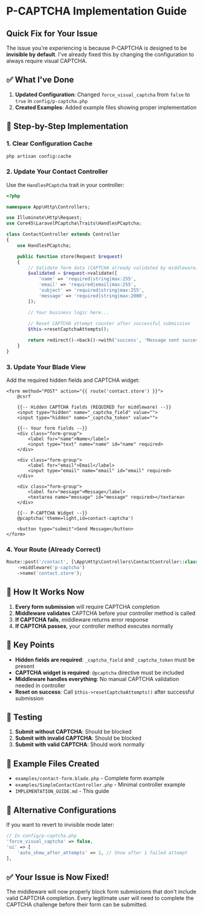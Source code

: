 # P-CAPTCHA Implementation Guide

## Quick Fix for Your Issue

The issue you're experiencing is because P-CAPTCHA is designed to be **invisible by default**. I've already fixed this by changing the configuration to always require visual CAPTCHA.

## ✅ What I've Done

1. **Updated Configuration**: Changed `force_visual_captcha` from `false` to `true` in `config/p-captcha.php`
2. **Created Examples**: Added example files showing proper implementation

## 🚀 Step-by-Step Implementation

### 1. Clear Configuration Cache
```bash
php artisan config:cache
```

### 2. Update Your Contact Controller
Use the `HandlesPCaptcha` trait in your controller:

```php
<?php

namespace App\Http\Controllers;

use Illuminate\Http\Request;
use Core45\LaravelPCaptcha\Traits\HandlesPCaptcha;

class ContactController extends Controller
{
    use HandlesPCaptcha;

    public function store(Request $request)
    {
        // Validate form data (CAPTCHA already validated by middleware)
        $validated = $request->validate([
            'name' => 'required|string|max:255',
            'email' => 'required|email|max:255',
            'subject' => 'required|string|max:255',
            'message' => 'required|string|max:2000',
        ]);

        // Your business logic here...
        
        // Reset CAPTCHA attempt counter after successful submission
        $this->resetCaptchaAttempts();

        return redirect()->back()->with('success', 'Message sent successfully!');
    }
}
```

### 3. Update Your Blade View
Add the required hidden fields and CAPTCHA widget:

```blade
<form method="POST" action="{{ route('contact.store') }}">
    @csrf
    
    {{-- Hidden CAPTCHA fields (REQUIRED for middleware) --}}
    <input type="hidden" name="_captcha_field" value="">
    <input type="hidden" name="_captcha_token" value="">
    
    {{-- Your form fields --}}
    <div class="form-group">
        <label for="name">Name</label>
        <input type="text" name="name" id="name" required>
    </div>
    
    <div class="form-group">
        <label for="email">Email</label>
        <input type="email" name="email" id="email" required>
    </div>
    
    <div class="form-group">
        <label for="message">Message</label>
        <textarea name="message" id="message" required></textarea>
    </div>
    
    {{-- P-CAPTCHA Widget --}}
    @pcaptcha('theme=light,id=contact-captcha')
    
    <button type="submit">Send Message</button>
</form>
```

### 4. Your Route (Already Correct)
```php
Route::post('/contact', [\App\Http\Controllers\ContactController::class, 'store'])
    ->middleware('p-captcha')
    ->name('contact.store');
```

## 🔧 How It Works Now

1. **Every form submission** will require CAPTCHA completion
2. **Middleware validates** CAPTCHA before your controller method is called
3. **If CAPTCHA fails**, middleware returns error response
4. **If CAPTCHA passes**, your controller method executes normally

## 🎯 Key Points

- **Hidden fields are required**: `_captcha_field` and `_captcha_token` must be present
- **CAPTCHA widget is required**: `@pcaptcha` directive must be included
- **Middleware handles everything**: No manual CAPTCHA validation needed in controller
- **Reset on success**: Call `$this->resetCaptchaAttempts()` after successful submission

## 🧪 Testing

1. **Submit without CAPTCHA**: Should be blocked
2. **Submit with invalid CAPTCHA**: Should be blocked  
3. **Submit with valid CAPTCHA**: Should work normally

## 📁 Example Files Created

- `examples/contact-form.blade.php` - Complete form example
- `examples/SimpleContactController.php` - Minimal controller example
- `IMPLEMENTATION_GUIDE.md` - This guide

## 🔄 Alternative Configurations

If you want to revert to invisible mode later:

```php
// In config/p-captcha.php
'force_visual_captcha' => false,
'ui' => [
    'auto_show_after_attempts' => 1, // Show after 1 failed attempt
],
```

## ✅ Your Issue is Now Fixed!

The middleware will now properly block form submissions that don't include valid CAPTCHA completion. Every legitimate user will need to complete the CAPTCHA challenge before their form can be submitted. 